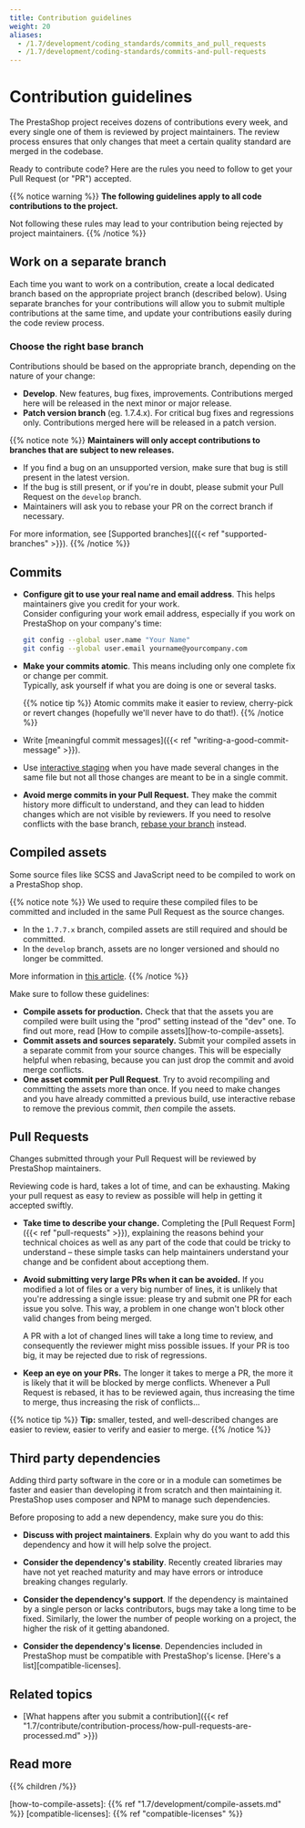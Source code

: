```yaml
---
title: Contribution guidelines
weight: 20
aliases:
  - /1.7/development/coding_standards/commits_and_pull_requests
  - /1.7/development/coding-standards/commits-and-pull-requests
---
```


# Contribution guidelines

The PrestaShop project receives dozens of contributions every week, and every single one of them is reviewed by project maintainers. The review process ensures that only changes that meet a certain quality standard are merged in the codebase. 

Ready to contribute code? Here are the rules you need to follow to get your Pull Request (or "PR") accepted.

{{% notice warning %}}
**The following guidelines apply to all code contributions to the project.**

Not following these rules may lead to your contribution being rejected by project maintainers.
{{% /notice %}}

## Work on a separate branch

Each time you want to work on a contribution, create a local dedicated branch based on the appropriate project branch (described below). Using separate branches for your contributions will allow you to submit multiple contributions at the same time, and update your contributions easily during the code review process.

### Choose the right base branch

Contributions should be based on the appropriate branch, depending on the nature of your change:

* **Develop**. New features, bug fixes, improvements. Contributions merged here will be released in the next minor or major release.
* **Patch version branch** (eg. 1.7.4.x). For critical bug fixes and regressions only. Contributions merged here will be released in a patch version. 

{{% notice note %}}
**Maintainers will only accept contributions to branches that are subject to new releases.**

- If you find a bug on an unsupported version, make sure that bug is still present in the latest version. 
- If the bug is still present, or if you're in doubt, please submit your Pull Request on the `develop` branch.
- Maintainers will ask you to rebase your PR on the correct branch if necessary.

For more information, see [Supported branches]({{< ref "supported-branches" >}}).
{{% /notice %}}

## Commits

- **Configure git to use your real name and email address**. This helps maintainers give you credit for your work.  
    Consider configuring your work email address, especially if you work on PrestaShop on your company's time:
    
    ```bash
    git config --global user.name "Your Name"
    git config --global user.email yourname@yourcompany.com
    ```

- **Make your commits atomic**. This means including only one complete fix or change per commit.  
    Typically, ask yourself if what you are doing is one or several tasks. 

    {{% notice tip %}}
Atomic commits make it easier to review, cherry-pick or revert changes (hopefully we'll never have to do that!).
    {{% /notice %}}

- Write [meaningful commit messages]({{< ref "writing-a-good-commit-message" >}}).
- Use [interactive staging](https://git-scm.com/book/en/v2/Git-Tools-Interactive-Staging) when you have made several changes in the same file but not all those changes are meant to be in a single commit.
- **Avoid merge commits in your Pull Request.** They make the commit history more difficult to understand, and they can lead to hidden changes which are not visible by reviewers. If you need to resolve conflicts with the base branch, [rebase your branch](https://anavarre.net/how-to-rebase-a-github-pull-request/) instead.


## Compiled assets

Some source files like SCSS and JavaScript need to be compiled to work on a PrestaShop shop. 

{{% notice note %}}
We used to require these compiled files to be committed and included in the same Pull Request as the source changes.

- In the `1.7.7.x` branch, compiled assets are still required and should be committed.
- In the `develop` branch, assets are no longer versioned and should no longer be committed. 

More information in [this article](https://build.prestashop.com/news/open-question-not-commiting-assets-anymore/).
{{% /notice %}}

Make sure to follow these guidelines:

- **Compile assets for production.** Check that that the assets you are compiled were built using the "prod" setting instead of the "dev" one. To find out more, read [How to compile assets][how-to-compile-assets].
- **Commit assets and sources separately.** Submit your compiled assets in a separate commit from your source changes. This will be especially helpful when rebasing, because you can just drop the commit and avoid merge conflicts.
- **One asset commit per Pull Request**. Try to avoid recompiling and committing the assets more than once. If you need to make changes and you have already committed a previous build, use interactive rebase to remove the previous commit, _then_ compile the assets. 


## Pull Requests

Changes submitted through your Pull Request will be reviewed by PrestaShop maintainers. 

Reviewing code is hard, takes a lot of time, and can be exhausting. Making your pull request as easy to review as possible will help in getting it accepted swiftly. 

- **Take time to describe your change.** Completing the [Pull Request Form]({{< ref "pull-requests" >}}), explaining the reasons behind your technical choices as well as any part of the code that could be tricky to understand – these simple tasks can help maintainers understand your change and be confident about acceptiong them.

- **Avoid submitting very large PRs when it can be avoided.** If you modified a lot of files or a very big number of lines, it is unlikely that you're addressing a single issue: please try and submit one PR for each issue you solve. This way, a problem in one change won't block other valid changes from being merged.
    
    A PR with a lot of changed lines will take a long time to review, and consequently the reviewer might miss possible issues. If your PR is too big, it may be rejected due to risk of regressions.

- **Keep an eye on your PRs.** The longer it takes to merge a PR, the more it is likely that it will be blocked by merge conflicts. Whenever a Pull Request is rebased, it has to be reviewed again, thus increasing the time to merge, thus increasing the risk of conflicts...

{{% notice tip %}}
**Tip:** smaller, tested, and well-described changes are easier to review, easier to verify and easier to merge.
{{% /notice %}}

## Third party dependencies

Adding third party software in the core or in a module can sometimes be faster and easier than developing it from scratch and then maintaining it. PrestaShop uses composer and NPM to manage such dependencies.

Before proposing to add a new dependency, make sure you do this:

- **Discuss with project maintainers**. Explain why do you want to add this dependency and how it will help solve the project.

- **Consider the dependency's stability**. Recently created libraries may have not yet reached maturity and may have errors or introduce breaking changes regularly.

- **Consider the dependency's support**. If the dependency is maintained by a single person or lacks contributors, bugs may take a long time to be fixed. Similarly, the lower the number of people working on a project, the higher the risk of it getting abandoned.

- **Consider the dependency's license**. Dependencies included in PrestaShop must be compatible with PrestaShop's license. [Here's a list][compatible-licenses].


## Related topics

- [What happens after you submit a contribution]({{< ref "1.7/contribute/contribution-process/how-pull-requests-are-processed.md" >}})

## Read more

{{% children /%}}

[how-to-compile-assets]: {{% ref "1.7/development/compile-assets.md" %}}
[compatible-licenses]: {{% ref "compatible-licenses" %}}
